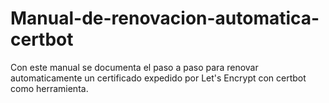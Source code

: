 # Manual-de-renovacion-automatica-certbot
Con este manual se documenta el paso a paso para renovar automaticamente un certificado expedido por Let's Encrypt con certbot como herramienta.
